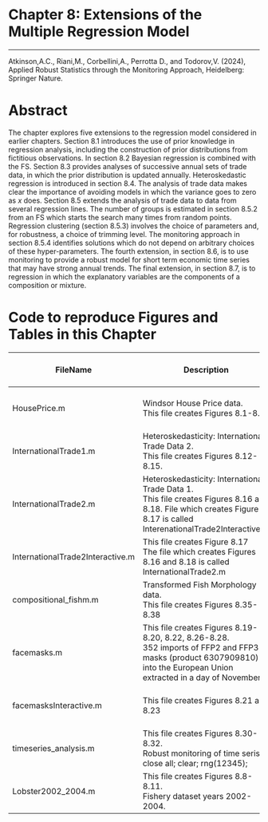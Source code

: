 # Chapter 8: Extensions of the Multiple Regression Model


---
Atkinson,A.C., Riani,M., Corbellini,A., Perrotta D., and Todorov,V. (2024), Applied Robust Statistics through the Monitoring Approach, Heidelberg: Springer Nature.

# Abstract
The chapter explores five extensions to the regression model considered in earlier chapters. Section 8.1 introduces the use of prior knowledge in regression analysis, including the construction of prior distributions from fictitious observations. In section 8.2 Bayesian regression is combined with the FS.  Section 8.3 provides analyses of successive annual sets of  trade data, in which the prior distribution is updated annually. Heteroskedastic regression is introduced in section 8.4. The analysis of trade data makes clear the importance of avoiding models in which the variance goes to zero as $x$ does. Section 8.5 extends the analysis of trade data  to data from several regression lines. The number of groups  is estimated in section 8.5.2  from an FS which starts the search many times from random  points. Regression clustering (section 8.5.3) involves the choice of  parameters and, for robustness, a choice of  trimming level.  The monitoring approach in section 8.5.4 identifies solutions which do not depend on arbitrary choices of these hyper-parameters.  The fourth extension, in section 8.6, is to use monitoring to provide a robust model for short term economic time series that may have strong annual trends. The final extension, in section 8.7, is to regression in which the explanatory variables are the components of a composition or mixture.

# Code to reproduce Figures and Tables in this Chapter



| FileName | Description | Open in MATLAB on line | Jupiter notebook | 
 |---|---|---|---| 
 |HousePrice.m|Windsor House Price data.<br/> This file creates Figures 8.1-8.7.|[![Open in MATLAB Online](https://www.mathworks.com/images/responsive/global/open-in-matlab-online.svg)](https://matlab.mathworks.com/open/github/v1?repo=UniprJRC/FigMonitoringBook&file=cap8//HousePrice.m)| [[ipynb](HousePrice.ipynb)]
|InternationalTrade1.m|Heteroskedasticity: International Trade Data 2.<br/> This file creates Figures 8.12-8.15.|[![Open in MATLAB Online](https://www.mathworks.com/images/responsive/global/open-in-matlab-online.svg)](https://matlab.mathworks.com/open/github/v1?repo=UniprJRC/FigMonitoringBook&file=cap8//InternationalTrade1.m)| [[ipynb](InternationalTrade1.ipynb)]
|InternationalTrade2.m|Heteroskedasticity: International Trade Data 1.<br/> This file creates Figures 8.16 and 8.18. File which creates Figure 8.17 is called InterenationalTrade2Interactive.m|[![Open in MATLAB Online](https://www.mathworks.com/images/responsive/global/open-in-matlab-online.svg)](https://matlab.mathworks.com/open/github/v1?repo=UniprJRC/FigMonitoringBook&file=cap8//InternationalTrade2.m)| [[ipynb](InternationalTrade2.ipynb)]
|InternationalTrade2Interactive.m|This file creates Figure 8.17<br/> The file which creates Figures 8.16 and 8.18 is called InternationalTrade2.m|[![Open in MATLAB Online](https://www.mathworks.com/images/responsive/global/open-in-matlab-online.svg)](https://matlab.mathworks.com/open/github/v1?repo=UniprJRC/FigMonitoringBook&file=cap8//InternationalTrade2Interactive.m)| [[ipynb](InternationalTrade2Interactive.ipynb)]
|compositional_fishm.m|Transformed Fish Morphology data.<br/> This file creates Figures 8.35-8.38|[![Open in MATLAB Online](https://www.mathworks.com/images/responsive/global/open-in-matlab-online.svg)](https://matlab.mathworks.com/open/github/v1?repo=UniprJRC/FigMonitoringBook&file=cap8//compositional_fishm.m)| [[ipynb](compositional_fishm.ipynb)]
|facemasks.m|This file creates Figures 8.19-8.20, 8.22, 8.26-8.28.<br/> 352 imports of FFP2 and FFP3 masks (product 6307909810) into the European Union extracted in a day of November.|[![Open in MATLAB Online](https://www.mathworks.com/images/responsive/global/open-in-matlab-online.svg)](https://matlab.mathworks.com/open/github/v1?repo=UniprJRC/FigMonitoringBook&file=cap8//facemasks.m)| [[ipynb](facemasks.ipynb)]
|facemasksInteractive.m|This file creates Figures 8.21 and 8.23<br/> |[![Open in MATLAB Online](https://www.mathworks.com/images/responsive/global/open-in-matlab-online.svg)](https://matlab.mathworks.com/open/github/v1?repo=UniprJRC/FigMonitoringBook&file=cap8//facemasksInteractive.m)| [[ipynb](facemasksInteractive.ipynb)]
|timeseries_analysis.m|This file creates Figures 8.30-8.32.<br/> Robust monitoring of time seris close all; clear; rng(12345);|[![Open in MATLAB Online](https://www.mathworks.com/images/responsive/global/open-in-matlab-online.svg)](https://matlab.mathworks.com/open/github/v1?repo=UniprJRC/FigMonitoringBook&file=cap8//timeseries_analysis.m)| [[ipynb](timeseries_analysis.ipynb)]
|Lobster2002_2004.m|This file creates Figures 8.8-8.11.<br/> Fishery dataset years 2002-2004.|[![Open in MATLAB Online](https://www.mathworks.com/images/responsive/global/open-in-matlab-online.svg)](https://matlab.mathworks.com/open/github/v1?repo=UniprJRC/FigMonitoringBook&file=cap8//Lobster2002_2004.m)| [[ipynb](Lobster2002_2004.ipynb)]
